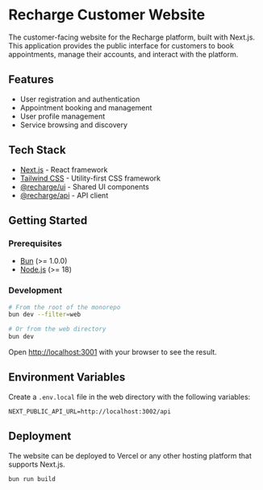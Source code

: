 # Recharge Customer Website

The customer-facing website for the Recharge platform, built with Next.js. This application provides the public interface for customers to book appointments, manage their accounts, and interact with the platform.

## Features

- User registration and authentication
- Appointment booking and management
- User profile management
- Service browsing and discovery

## Tech Stack

- [Next.js](https://nextjs.org) - React framework
- [Tailwind CSS](https://tailwindcss.com) - Utility-first CSS framework
- [@recharge/ui](../packages/ui) - Shared UI components
- [@recharge/api](../packages/api) - API client

## Getting Started

### Prerequisites

- [Bun](https://bun.sh/) (>= 1.0.0)
- [Node.js](https://nodejs.org/) (>= 18)

### Development

```bash
# From the root of the monorepo
bun dev --filter=web

# Or from the web directory
bun dev
```

Open [http://localhost:3001](http://localhost:3001) with your browser to see the result.

## Environment Variables

Create a `.env.local` file in the web directory with the following variables:

```
NEXT_PUBLIC_API_URL=http://localhost:3002/api
```

## Deployment

The website can be deployed to Vercel or any other hosting platform that supports Next.js.

```bash
bun run build
```
